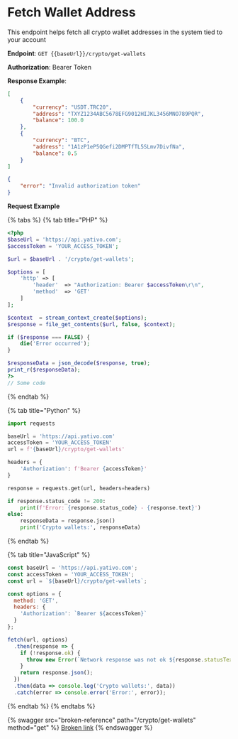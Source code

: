 # Fetch Wallet Address

This endpoint helps fetch all crypto wallet addresses in the system tied to your account

**Endpoint**: `GET {{baseUrl}}/crypto/get-wallets`

**Authorization**: Bearer Token

**Response Example**:

```json
[
    {
        "currency": "USDT.TRC20",
        "address": "TXYZ1234ABC5678EFG9012HIJKL3456MNO789PQR",
        "balance": 100.0
    },
    {
        "currency": "BTC",
        "address": "1A1zP1eP5QGefi2DMPTfTL5SLmv7DivfNa",
        "balance": 0.5
    }
]
```

```json
{
    "error": "Invalid authorization token"
}
```



**Request Example**

{% tabs %}
{% tab title="PHP" %}
```php
<?php
$baseUrl = 'https://api.yativo.com';
$accessToken = 'YOUR_ACCESS_TOKEN';

$url = $baseUrl . '/crypto/get-wallets';

$options = [
    'http' => [
        'header'  => "Authorization: Bearer $accessToken\r\n",
        'method'  => 'GET'
    ]
];

$context  = stream_context_create($options);
$response = file_get_contents($url, false, $context);

if ($response === FALSE) {
    die('Error occurred');
}

$responseData = json_decode($response, true);
print_r($responseData);
?>
// Some code
```
{% endtab %}

{% tab title="Python" %}
```python
import requests

baseUrl = 'https://api.yativo.com'
accessToken = 'YOUR_ACCESS_TOKEN'
url = f'{baseUrl}/crypto/get-wallets'

headers = {
    'Authorization': f'Bearer {accessToken}'
}

response = requests.get(url, headers=headers)

if response.status_code != 200:
    print(f'Error: {response.status_code} - {response.text}')
else:
    responseData = response.json()
    print('Crypto wallets:', responseData)

```
{% endtab %}

{% tab title="JavaScript" %}
```javascript
const baseUrl = 'https://api.yativo.com';
const accessToken = 'YOUR_ACCESS_TOKEN';
const url = `${baseUrl}/crypto/get-wallets`;

const options = {
  method: 'GET',
  headers: {
    'Authorization': `Bearer ${accessToken}`
  }
};

fetch(url, options)
  .then(response => {
    if (!response.ok) {
      throw new Error(`Network response was not ok ${response.statusText}`);
    }
    return response.json();
  })
  .then(data => console.log('Crypto wallets:', data))
  .catch(error => console.error('Error:', error));

```
{% endtab %}
{% endtabs %}



{% swagger src="broken-reference" path="/crypto/get-wallets" method="get" %}
[Broken link](broken-reference)
{% endswagger %}
